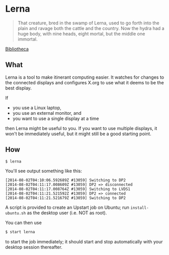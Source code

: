# Lerna

> That creature, bred in the swamp of Lerna, used to go forth into the plain
> and ravage both the cattle and the country. Now the hydra had a huge body,
> with nine heads, eight mortal, but the middle one immortal.

[Bibliotheca](http://www.perseus.tufts.edu/hopper/text?doc=Perseus%3Atext%3A1999.01.0022%3Atext%3DLibrary%3Abook%3D2%3Achapter%3D5%3Asection%3D2)

## What

Lerna is a tool to make itinerant computing easier.
It watches for changes to the connected displays and configures X.org to use
what it deems to be the best display.

If

* you use a Linux laptop,
* you use an external monitor, and
* you want to use a single display at a time

then Lerna might be useful to you.
If you want to use multiple displays, it won't be immediately useful, but it
might still be a good starting point.

## How

```sh
$ lerna
```

You'll see output something like this:

    [2014-08-02T04:10:06.592689Z #13059] Switching to DP2
    [2014-08-02T04:11:17.008609Z #13059] DP2 => disconnected
    [2014-08-02T04:11:17.008764Z #13059] Switching to LVDS1
    [2014-08-02T04:11:21.521592Z #13059] DP2 => connected
    [2014-08-02T04:11:21.521679Z #13059] Switching to DP2

A script is provided to create an Upstart job on Ubuntu; run
`install-ubuntu.sh` as the desktop user (i.e. NOT as root).

You can then use

```sh
$ start lerna
```

to start the job immediately; it should start and stop automatically with your
desktop session thereafter.
